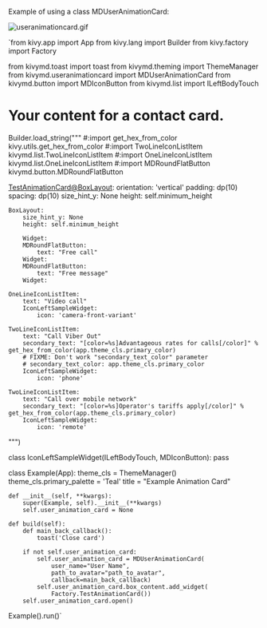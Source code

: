 Example of using a class MDUserAnimationCard:

![useranimationcard.gif](https://raw.githubusercontent.com/HeaTTheatR/KivyMD/master/gallery/useranimationcard.gif)

`from kivy.app import App
from kivy.lang import Builder
from kivy.factory import Factory

from kivymd.toast import toast
from kivymd.theming import ThemeManager
from kivymd.useranimationcard import MDUserAnimationCard
from kivymd.button import MDIconButton
from kivymd.list import ILeftBodyTouch

# Your content for a contact card.
Builder.load_string("""
#:import get_hex_from_color kivy.utils.get_hex_from_color
#:import TwoLineIconListItem kivymd.list.TwoLineIconListItem
#:import OneLineIconListItem kivymd.list.OneLineIconListItem
#:import MDRoundFlatButton kivymd.button.MDRoundFlatButton


<TestAnimationCard@BoxLayout>:
    orientation: 'vertical'
    padding: dp(10)
    spacing: dp(10)
    size_hint_y: None
    height: self.minimum_height

    BoxLayout:
        size_hint_y: None
        height: self.minimum_height

        Widget:
        MDRoundFlatButton:
            text: "Free call"
        Widget:
        MDRoundFlatButton:
            text: "Free message"
        Widget:

    OneLineIconListItem:
        text: "Video call"
        IconLeftSampleWidget:
            icon: 'camera-front-variant'

    TwoLineIconListItem:
        text: "Call Viber Out"
        secondary_text: "[color=%s]Advantageous rates for calls[/color]" % get_hex_from_color(app.theme_cls.primary_color)
        # FIXME: Don't work "secondary_text_color" parameter
        # secondary_text_color: app.theme_cls.primary_color
        IconLeftSampleWidget:
            icon: 'phone'

    TwoLineIconListItem:
        text: "Call over mobile network"
        secondary_text: "[color=%s]Operator's tariffs apply[/color]" % get_hex_from_color(app.theme_cls.primary_color)
        IconLeftSampleWidget:
            icon: 'remote'
""")


class IconLeftSampleWidget(ILeftBodyTouch, MDIconButton):
    pass


class Example(App):
    theme_cls = ThemeManager()
    theme_cls.primary_palette = 'Teal'
    title = "Example Animation Card"

    def __init__(self, **kwargs):
        super(Example, self).__init__(**kwargs)
        self.user_animation_card = None

    def build(self):
        def main_back_callback():
            toast('Close card')

        if not self.user_animation_card:
            self.user_animation_card = MDUserAnimationCard(
                user_name="User Name",
                path_to_avatar="path_to_avatar",
                callback=main_back_callback)
            self.user_animation_card.box_content.add_widget(
                Factory.TestAnimationCard())
        self.user_animation_card.open()


Example().run()`